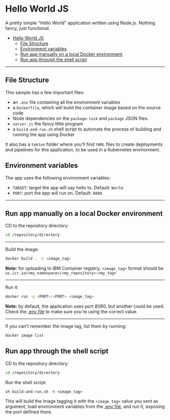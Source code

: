 # Hello World JS

A pretty simple "Hello World" application written using Node.js. Nothing fancy, just functional.

- [Hello World JS](#hello-world-js)
  - [File Structure](#file-structure)
  - [Environment variables](#environment-variables)
  - [Run app manually on a local Docker environment](#run-app-manually-on-a-local-docker-environment)
  - [Run app through the shell script](#run-app-through-the-shell-script)

- - - 

## File Structure

This sample has a few important files:

- an `.env` file containing all the environment variables
- a `Dockerfile`, which will build the container image based on the source code
- Node dependencies on the `package-lock` and `package` JSON files.
- `server.js` the fancy little program
- a `build-and-run.sh` shell script to automate the process of building and running the app using Docker

It also has a `tekton` folder where you'll find `YAML` files to create deployments and pipelines for this application, to be used in a Kubernetes environment.

## Environment variables

The app uses the following environment variables:

- `TARGET`: target the app will say hello to. Default: `World`.
- `PORT`: port the app will run on. Default: `8080`.

- - -

## Run app manually on a local Docker environment

CD to the repository directory:

```bash
cd /repository/directory
```

- - - 

Build the image:

```bash
docker build . -t <image_tag>
```

**Note:** for uploading to IBM Container registry, `<image_tag>` format should be `us.icr.io/<my_namespace>/<my_repository>:<my_tag>`

- - - 

Run it:

```bash
docker run -p <PORT>:<PORT> <image_tag>
```

**Note:** by default, the application uses port 8080, but another could be used. Check the [.env file](.env) to make sure you're using the correct value.

- - - 

If you can't remember the image tag, list them by running:

```bash
docker image list
```

## Run app through the shell script

CD to the repository directory:

```bash
cd /repository/directory
```

Run the shell script:

```
sh build-and-run.sh -t <image_tag>
```

This will build the image tagging it with the `<image_tag>` value you sent as argument, load environment variables from the [.env file](.env), and run it, exposing the port defined there.